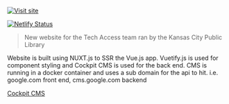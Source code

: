 
[![Visit site](https://cms.kclibrary.org/storage/uploads/2020/01/16/5e208b1d27140techaccessgreen.png)](https://techaccess.netlify.com)

[![Netlify Status](https://api.netlify.com/api/v1/badges/604a49c6-e4dc-467e-8498-5f44822d606b/deploy-status)](https://app.netlify.com/sites/techaccess/deploys)

> New website for the Tech Access team ran by the Kansas City Public Library

Website is built using NUXT.js to SSR the Vue.js app. Vuetify.js is used for component styling and Cockpit CMS is used for the back end. CMS is running in a docker container and uses a sub domain for the api to hit. i.e. google.com front end, cms.google.com backend

[Cockpit CMS](https://github.com/agentejo/cockpit)
